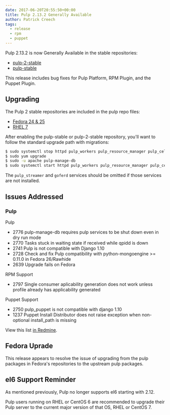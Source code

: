 ```yaml
---
date: 2017-06-20T20:55:50+00:00
title: Pulp 2.13.2 Generally Available
author: Patrick Creech
tags:
  - release
  - rpm
  - puppet
---
```

<!-- more -->
Pulp 2.13.2 is now Generally Available in the stable repositories:

* [pulp-2-stable](https://repos.fedorapeople.org/pulp/pulp/stable/2/)
* [pulp-stable](https://repos.fedorapeople.org/pulp/pulp/stable/latest/)

This release includes bug fixes for Pulp Platform, RPM Plugin, and the Puppet Plugin.

## Upgrading

The Pulp 2 stable repositories are included in the pulp repo files:

- [Fedora 24 & 25](https://repos.fedorapeople.org/repos/pulp/pulp/fedora-pulp.repo)
- [RHEL 7](https://repos.fedorapeople.org/repos/pulp/pulp/rhel-pulp.repo)

After enabling the pulp-stable or pulp-2-stable repository, you'll want to follow the standard
upgrade path with migrations:

```sh
$ sudo systemctl stop httpd pulp_workers pulp_resource_manager pulp_celerybeat pulp_streamer goferd
$ sudo yum upgrade
$ sudo -u apache pulp-manage-db
$ sudo systemctl start httpd pulp_workers pulp_resource_manager pulp_celerybeat pulp_streamer goferd
```

The `pulp_streamer` and `goferd` services should be omitted if those services are not installed.


## Issues Addressed

### Pulp

Pulp

- 2776	pulp-manage-db requires pulp services to be shut down even in dry run mode
- 2770	Tasks stuck in waiting state if received while qpidd is down
- 2741	Pulp is not compatible with Django 1.10
- 2728	Check and fix Pulp compatibility with python-mongoengine >= 0.11.0 in Fedora 26/Rawhide
- 2639	Upgrade fails on Fedora

RPM Support

- 2797	Single consumer aplicability generation does not work unless profile already has applicability generated

Puppet Support

- 2750	pulp_puppet is not compatible with django 1.10
- 1237	Puppet Install Distributor does not raise exception when non-optional install_path is missing

View this list [in Redmine](http://bit.ly/2sxXeIz).

## Fedora Uprade
This release appears to resolve the issue of upgrading from the pulp packages in Fedora's repositories to the upstream pulp packages.


## el6 Support Reminder

As mentioned previously, Pulp no longer supports el6 starting with 2.12.

Pulp users running on RHEL or CentOS 6 are recommended to upgrade their Pulp server to
the current major version of that OS, RHEL or CentOS 7.
